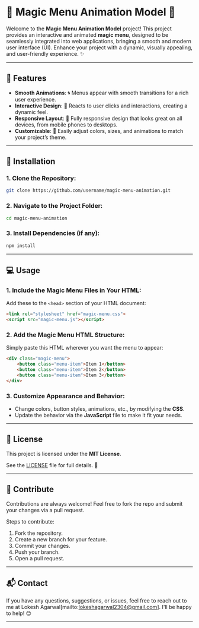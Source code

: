 # 🌟 Magic Menu Animation Model 🌟

Welcome to the **Magic Menu Animation Model** project! This project provides an interactive and animated **magic menu**, designed to be seamlessly integrated into web applications, bringing a smooth and modern user interface (UI). Enhance your project with a dynamic, visually appealing, and user-friendly experience. ✨

---

## 🎉 Features

- **Smooth Animations**: 🌀 Menus appear with smooth transitions for a rich user experience.
- **Interactive Design**: 🔄 Reacts to user clicks and interactions, creating a dynamic feel.
- **Responsive Layout**: 📱 Fully responsive design that looks great on all devices, from mobile phones to desktops.
- **Customizable**: 🎨 Easily adjust colors, sizes, and animations to match your project’s theme.

---

## 🚀 Installation

### 1. **Clone the Repository**:
   ```bash
   git clone https://github.com/username/magic-menu-animation.git
````

### 2. **Navigate to the Project Folder**:

```bash
cd magic-menu-animation
```

### 3. **Install Dependencies** (if any):

```bash
npm install
```

---

## 💻 Usage

### 1. **Include the Magic Menu Files in Your HTML**:

Add these to the `<head>` section of your HTML document:

```html
<link rel="stylesheet" href="magic-menu.css">
<script src="magic-menu.js"></script>
```

### 2. **Add the Magic Menu HTML Structure**:

Simply paste this HTML wherever you want the menu to appear:

```html
<div class="magic-menu">
    <button class="menu-item">Item 1</button>
    <button class="menu-item">Item 2</button>
    <button class="menu-item">Item 3</button>
</div>
```

### 3. **Customize Appearance and Behavior**:

* Change colors, button styles, animations, etc., by modifying the **CSS**.
* Update the behavior via the **JavaScript** file to make it fit your needs.

---

## 📜 License

This project is licensed under the **MIT License**.

See the [LICENSE](LICENSE) file for full details. 📝

---

## 🤝 Contribute

Contributions are always welcome! Feel free to fork the repo and submit your changes via a pull request.

Steps to contribute:

1. Fork the repository.
2. Create a new branch for your feature.
3. Commit your changes.
4. Push your branch.
5. Open a pull request.

---

## 📬 Contact

If you have any questions, suggestions, or issues, feel free to reach out to me at Lokesh Agarwal[mailto:lokeshagarwal2304@gmail.com]. I'll be happy to help! 😊

---
